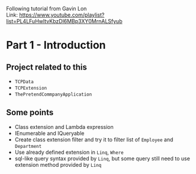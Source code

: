 Following tutorial from Gavin Lon<br>
Link: https://www.youtube.com/playlist?list=PL4LFuHwItvKbzDl6MBp3XY0MrnALSfyub


# Part 1 - Introduction
## Project related to this
- `TCPData`
- `TCPExtension`
- `ThePretendCommpanyApplication`
## Some points
- Class extension and Lambda expression
- IEnumerable and IQueryable
- Create class extension filter and try it to filter list of `Employee` and `Department`
- Use already defined extension in `Linq`, `Where`
- sql-like query syntax provided by `Linq`, but some query still need to use extension method provided by `Linq`
